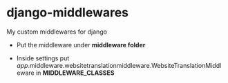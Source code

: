 # django-middlewares
My custom middlewares for django

- Put the middleware under **middleware folder**

- Inside settings put *app*.middleware.websitetranslationmiddleware.WebsiteTranslationMiddleware in **MIDDLEWARE_CLASSES**
